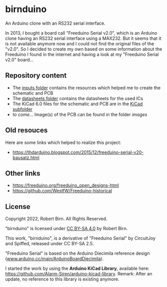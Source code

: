 # birnduino
An Arduino clone with an RS232 serial interface.

In 2013, I bought a board call "Freeduino Serial v2.0", which is an Arduino clone having an RS232 serial interface using a MAX232. But it seems that it is not available anymore now and I could not find the original files of the "v2.0". So I decided to create my own based on some information about the Freeduino I found in the internet and having a look at my "Freeduino Serial v2.0" board...

## Repository content
- The [inputs folder](inputs) contains the resources which helped me to create the schematic and PCB
- The [datasheets folder](datasheets) contains the datasheets for the used ICs
- The KiCad 6.0 files for the schematic and PCB are in the [KiCad subfolder](KiCad)
- *to come...* Image(s) of the PCB can be found in the folder *images*

## Old resouces
Here are some links which helped to realize this project:
- https://thdarduino.blogspot.com/2015/12/freeduino-serial-v20-bausatz.html

## Other links
- https://freeduino.org/freeduino_open_designs-html
- https://github.com/WestfW/Freeduino-historical

## License
Copyright 2022, Robert Birn. All Rights Reserved.

"birnduino" is licensed under [CC BY-SA 4.0](https://creativecommons.org/licenses/by-sa/4.0/legalcode) by Robert Birn.

This work, "birnduino", is a derivative of "Freeduino Serial" by CircuitJoy and Spiffed, released under CC BY-SA 2.5. 

"Freeduino Serial" is based on the Arduino Diecimila reference design (www.arduino.cc/main/ArduinoBoardDiecimila).

I started the work by using the **Arduino KiCad Library**, available here: https://github.com/Alarm-Siren/arduino-kicad-library. Remark: After an update, no reference to this library is existing anymore.
